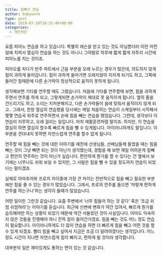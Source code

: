 ```yaml
---
title: 힘빼기 연습
author: babyworm
type: post
date: 2019-07-20T18:25:48+00:00
categories:
  - 개인적인
---
```

요즘 피아노 연습을 하고 있습니다. 특별히 레슨을 받고 있는 것도 아닐뿐더러 이런 저런 일에 치여서 열심히 연습을 하는 것도 아니니 그야말로 하루에 짧게 짧게 자투리 시간에 피아노를 치는 것이죠.

피아오를 치다가 반주 파트에서 근음 부분을 오래 누르는 경우가 많은데, 의도하지 않게 힘이 과하게 들어갑니다. 힘이 과하게 들어가면 오래지않아 지치게 되기도 하고, 그쪽에 들어간 힘때문에 다른 손가락이 정상적으로 움직이 못하게 됩니다. 

생각해보면 기타를 연주할 때도 그랬습니다. 처음에 기타를 연주할때 보면, 힘을 과하게 주면서 연주를 하게 되고, 그렇게되면 손가락이 제대로 못 움직이게 됩니다. 옆의 줄을 건드리기도 하고, 소리는 지저분해지고, 다른 손가락들이 음에 맞춰서 움직이지 않게 되고.. 그래서, 한창 열심히 연습했을 당시에는 매일 처음하는 연습이 스케일부터 시작해서 몇몇 연습곡 위주로 연주하면서 손에 힘을 빼는 연습을 했었습니다. 그런데, 생각보다 이 연습이 지루하고, 오래 걸리는 일입니다. 마치 재활훈련처럼 말이죠. 하지만, 이 연습을 열심히 하면 열심히 할수록 빠르게 힘을 뺄 수 있게됩니다. 아이러니하게도 말입니다. 이 부분을 견뎌내지 못하면 자연스럽게 연주를 할수 없게 됩니다. 

연주할 때 힘을 빼는 것에 대한 이야기를 예전에 선생님들, 선배님들께 들었을 때는 힘을 빼는 것이 그냥 빼면 되는 것이 아닌가 생각했는데, 경험을 해 보면 제일 어려운게 힘빼고 편안히 연주하는 것이 아닌가 싶습니다. 편안하게 뭔가를 할 수 있다는 건 옆에서 보기에는 너무나도 쉬워 보일 수 있지만, 그 사람은 힘을 뺄 수 있을 정도까지 연습이 되었다는 말이겠죠. 

실제로 아마추어와 프로의 차이중에 가장 큰 차이는 전반적으로 힘을 빼고 필요한 부분에만 힘을 줄 수 있는 경우가 많았습니다. 그래서, 프로의 연주를 들으면 ‘저렇게 편하게 연주를 하는구나’하는 생각이 들때가 많았습니다. 

어떤 일이든 그런것 같습니다. 요즘 주변에서 ‘너무 힘들어 하는 것 같다’ 혹은 ‘조금 쉬엄 쉬엄하라’는 이야기를 듣습니다. 최근에 신변에 변화가 약간 있어서, 빠르게 뭔가를 습득해야만 하는 상황이 되었기 때문에 약간 서둘렀던 것이 사실입니다. 아마도 익숙하지 않은 것들을 진행해야 하니 잔뜩 힘이 들어간거겠죠. 힘을 빼는 것도 어느 정도 연습이 필요합니다. 아이러니하게도 더 많이 연습을 하면 더 빠르게 힘을 빼고 어떤 것을 할 수 있게 되겠죠. 빨리 힘을 빼고 싶어서 지금은 조금 더 달려야겠다는 생각입니다. 어느정도 시간이 지나면 자연스럽게 힘이 빠지고, 편하게 될 것이라 생각합니다. 

대부분의 일은 재미있게도 통하는 면이 있는 것 같습니다.